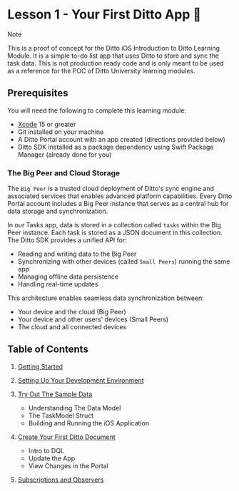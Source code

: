 # Lesson 1 - Your First Ditto App 🚀

> [!NOTE] 
>This is a proof of concept for the Ditto iOS Introduction to Ditto Learning Module.  It is a simple to-do list app that uses Ditto to store and sync the task data.  This is not production ready code and is only meant to be used as a reference for the POC of Ditto University learning modules. 

## Prerequisites

You will need the following to complete this learning module:

- [Xcode](https://developer.apple.com/xcode/) 15 or greater
- Git installed on your machine 
- A Ditto Portal account with an app created (directions provided below)
- Ditto SDK installed as a package dependency using Swift Package Manager (already done for you)


### The Big Peer and Cloud Storage

The `Big Peer` is a trusted cloud deployment of Ditto's sync engine and associated services that enables advanced platform capabilities. Every Ditto Portal account includes a Big Peer instance that serves as a central hub for data storage and synchronization.

In our Tasks app, data is stored in a collection called `tasks` within the Big Peer instance. Each task is stored as a JSON document in this collection. The Ditto SDK provides a unified API for:
- Reading and writing data to the Big Peer
- Synchronizing with other devices (called `Small Peers`) running the same app
- Managing offline data persistence
- Handling real-time updates

This architecture enables seamless data synchronization between:
- Your device and the cloud (Big Peer)
- Your device and other users' devices (Small Peers)
- The cloud and all connected devices



## Table of Contents

1. [Getting Started](1.1/README.md)

2. [Setting Up Your Development Environment](1.2/README.md)

3. [Try Out The Sample Data](1.3/README.md)
   - Understanding The Data Model
   - The TaskModel Struct
   - Building and Running the iOS Application

4. [Create Your First Ditto Document](1.4/README.md)
   - Intro to DQL
   - Update the App
   - View Changes in the Portal

5. [Subscriptions and Observers](1.5/README.md)



